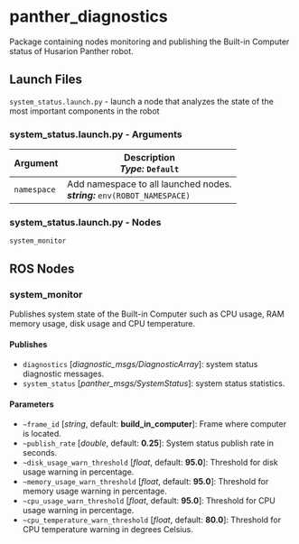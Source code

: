 # panther_diagnostics

Package containing nodes monitoring and publishing the Built-in Computer status of Husarion Panther robot.

## Launch Files

`system_status.launch.py` - launch a node that analyzes the state of the most important components in the robot

### system_status.launch.py - Arguments

| Argument    | Description <br/> ***Type:*** `Default`                                         |
| ----------- | ------------------------------------------------------------------------------- |
| `namespace` | Add namespace to all launched nodes. <br/> ***string:*** `env(ROBOT_NAMESPACE)` |

### system_status.launch.py - Nodes

`system_monitor`

## ROS Nodes

### system_monitor

Publishes system state of the Built-in Computer such as CPU usage, RAM memory usage, disk usage and  CPU temperature.

#### Publishes

- `diagnostics` [*diagnostic_msgs/DiagnosticArray*]: system status diagnostic messages.
- `system_status` [*panther_msgs/SystemStatus*]: system status statistics.

#### Parameters

- `~frame_id` [*string*, default: **build_in_computer**]: Frame where computer is located.
- `~publish_rate` [*double*, default: **0.25**]: System status publish rate in seconds.
- `~disk_usage_warn_threshold` [*float*, default: **95.0**]: Threshold for disk usage warning in percentage.
- `~memory_usage_warn_threshold` [*float*, default: **95.0**]: Threshold for memory usage warning in percentage.
- `~cpu_usage_warn_threshold` [*float*, default: **95.0**]: Threshold for CPU usage warning in percentage.
- `~cpu_temperature_warn_threshold` [*float*, default: **80.0**]: Threshold for CPU temperature warning in degrees Celsius.
